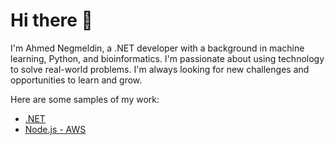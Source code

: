 # Hi there 👋

I'm Ahmed Negmeldin, a .NET developer with a background in machine learning, Python, and bioinformatics. I'm passionate about using technology to solve real-world problems. I'm always looking for new challenges and opportunities to learn and grow.

Here are some samples of my work:

* [.NET](./DOTNET)
* [Node.js - AWS](./NODEJS)
